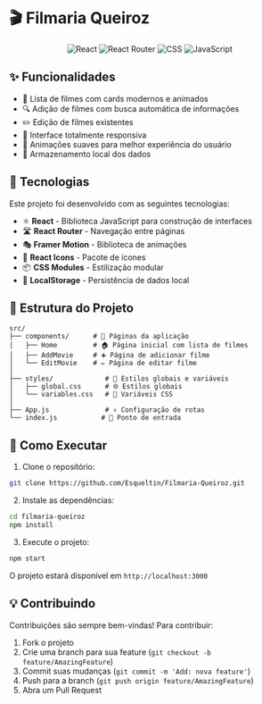 # 🎬 Filmaria Queiroz

<div align="center">


![React](https://img.shields.io/badge/React-20232A?style=for-the-badge&logo=react&logoColor=61DAFB)
![React Router](https://img.shields.io/badge/React_Router-CA4245?style=for-the-badge&logo=react-router&logoColor=white)
![CSS](https://img.shields.io/badge/CSS3-1572B6?style=for-the-badge&logo=css3&logoColor=white)
![JavaScript](https://img.shields.io/badge/JavaScript-F7DF1E?style=for-the-badge&logo=javascript&logoColor=black)

</div>


## ✨ Funcionalidades

- 🎯 Lista de filmes com cards modernos e animados
- 🔍 Adição de filmes com busca automática de informações
- ✏️ Edição de filmes existentes
- 📱 Interface totalmente responsiva
- 💫 Animações suaves para melhor experiência do usuário
- 💾 Armazenamento local dos dados

## 🚀 Tecnologias

Este projeto foi desenvolvido com as seguintes tecnologias:

- ⚛️ **React** - Biblioteca JavaScript para construção de interfaces
- 🛣️ **React Router** - Navegação entre páginas
- 🎭 **Framer Motion** - Biblioteca de animações
- 🎨 **React Icons** - Pacote de ícones
- 📦 **CSS Modules** - Estilização modular
- 💽 **LocalStorage** - Persistência de dados local

## 📁 Estrutura do Projeto

```
src/
├── components/      # 📄 Páginas da aplicação
│   ├── Home         # 🏠 Página inicial com lista de filmes
│   ├── AddMovie     # ➕ Página de adicionar filme
│   └── EditMovie    # ✏️ Página de editar filme
│
├── styles/             # 🎨 Estilos globais e variáveis
│   ├── global.css      # 🌐 Estilos globais
│   └── variables.css   # 🎯 Variáveis CSS
│
├── App.js              # ⚛️ Configuração de rotas
└── index.js           # 🎯 Ponto de entrada
```

## 🚀 Como Executar

1. Clone o repositório:
```bash
git clone https://github.com/Esqueltin/Filmaria-Queiroz.git
```

2. Instale as dependências:
```bash
cd filmaria-queiroz
npm install
```

3. Execute o projeto:
```bash
npm start
```

O projeto estará disponível em `http://localhost:3000`

## 💡 Contribuindo

Contribuições são sempre bem-vindas! Para contribuir:

1. Fork o projeto
2. Crie uma branch para sua feature (`git checkout -b feature/AmazingFeature`)
3. Commit suas mudanças (`git commit -m 'Add: nova feature'`)
4. Push para a branch (`git push origin feature/AmazingFeature`)
5. Abra um Pull Request


